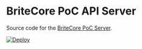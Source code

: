 # BriteCore PoC API Server

Source code for the [BriteCore PoC Server][server].

[server]: https://github.com/MaheshBodas/britecore-poc-api-master
[presentation]: [server]/blob/BriteCore%20PoC%20WebAPI%20Presentation 


[![Deploy](https://www.herokucdn.com/deploy/button.svg)](https://heroku.com/deploy)
